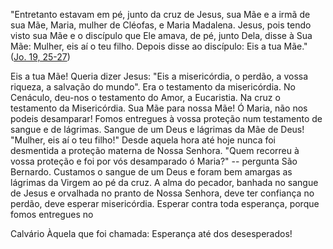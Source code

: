
"Entretanto estavam em pé, junto da cruz de Jesus, sua Mãe e a irmã de sua Mãe, Maria, mulher de Cléofas, e Maria Madalena. Jesus, pois tendo visto sua Mãe e o discípulo que Ele amava, de pé, junto Dela, disse à Sua Mãe: Mulher, eis aí o teu filho. Depois disse ao discípulo: Eis a tua Mãe." ([Jo. 19, 25-27](https://vulgata.online/bible/Jo.19?ed=MS&vfn=MS.Jo.19.25-27:vs))

Eis a tua Mãe! Queria dizer Jesus: "Eis a misericórdia, o perdão, a vossa riqueza, a salvação do mundo". Era o testamento da misericórdia. No Cenáculo, deu-nos o testamento do Amor, a Eucaristia. Na cruz o testamento da Misericórdia. Sua Mãe para nossa Mãe! Ó Maria, não nos podeis desamparar! Fomos entregues à vossa proteção num testamento de sangue e de lágrimas. Sangue de um Deus e lágrimas da Mãe de Deus! "Mulher, eis aí o teu filho!" Desde aquela hora até hoje nunca foi desmentida a proteção materna de Nossa Senhora. "Quem recorreu à vossa proteção e foi por vós desamparado ó Maria?" -- pergunta São Bernardo. Custamos o sangue de um Deus e foram bem amargas as lágrimas da Virgem ao pé da cruz. A alma do pecador, banhada no sangue de Jesus e orvalhada no pranto de Nossa Senhora, deve ter confiança no perdão, deve esperar misericórdia. Esperar contra toda esperança, porque fomos entregues no

Calvário Àquela que foi chamada: Esperança até dos desesperados!

